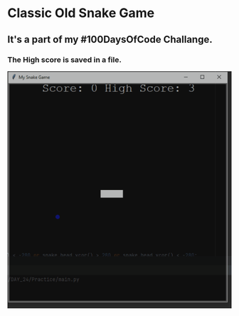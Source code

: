 # Classic Old Snake Game

## It's a part of my #100DaysOfCode Challange.


### The High score is saved in a file.

![](snake_game.gif)
